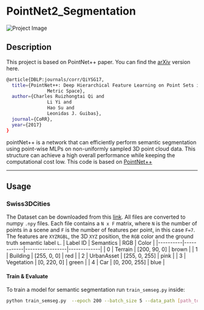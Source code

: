 # PointNet2_Segmentation
![Project Image](images/groundtruth.png)
## Description
This project is based on PointNet++ paper. You can find the [arXiv](https://arxiv.org/abs/1706.02413) version here.
```bash
@article{DBLP:journals/corr/QiYSG17,
  title={PointNet++: Deep Hierarchical Feature Learning on Point Sets in a
               Metric Space},
  author={Charles Ruizhongtai Qi and
               Li Yi and
               Hao Su and
               Leonidas J. Guibas},
  journal={CoRR},
  year={2017}
}
```
pointNet++ is a network that can efficiently perform semantic segmentation using point-wise MLPs on non-uniformly sampled 3D point cloud data. This structure can achieve a high overall performance while keeping the computational cost low.
This code is based on [PointNet++](https://github.com/yanx27/Pointnet_Pointnet2_pytorch)

---
## Usage
### Swiss3DCities
The Dataset can be downloaded from this [link](https://zenodo.org/record/4390295#.YL41YiYo85k). All files are converted to numpy ```.npy``` files.
Each file contains a ```N x F``` matrix, where ```N``` is the number of points in a scene and ```F``` is the number of features per point, in this case ```F=7```.
The features are ```XYZRGBL```, the 3D ```XYZ``` position, the ```RGB``` color and the ground truth semantic label ```L```. 
| Label ID | Semantics  | RGB             | Color       |
|----------|------------|-----------------|-------------|
| 0  | Terrain          | [200, 90, 0]    | brown       |
| 1  | Building         | [255, 0, 0]     | red         |
| 2  | UrbanAsset       | [255, 0, 255]   | pink        |
| 3  | Vegetation       | [0, 220, 0]     | green       |
| 4  | Car              | [0, 200, 255]   | blue        |


#### Train & Evaluate

To train a model for semantic segmentation run ```train_semseg.py``` inside:
```bash
python train_semseg.py  --epoch 200 --batch_size 5 --data_path [path_to_npy]```
```

